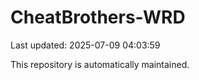 # CheatBrothers-WRD

Last updated: 2025-07-09 04:03:59

This repository is automatically maintained.
